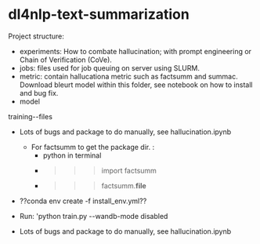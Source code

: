 # dl4nlp-text-summarization



Project structure:
- experiments: 
How to combate hallucination; with prompt engineering or Chain of Verification (CoVe). 
- jobs: files used for job queuing on server using SLURM.  
- metric: contain hallucationa metric such as factsumm and summac. Download bleurt model within this folder, see notebook on how to install and bug fix.
- model

training--files

- Lots of bugs and package to do manually, see hallucination.ipynb
  - For factsumm to get the package dir. :
      - python in terminal
      - >>> import factsumm
      - >>> factsumm.__file__

- ??conda env create -f install_env.yml??

- Run: 'python train.py --wandb-mode disabled

- Lots of bugs and package to do manually, see hallucination.ipynb
